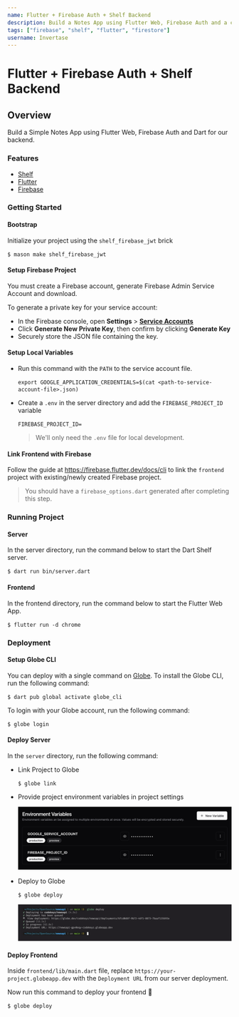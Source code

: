 ```yaml
---
name: Flutter + Firebase Auth + Shelf Backend
description: Build a Notes App using Flutter Web, Firebase Auth and a custom backend using Shelf.
tags: ["firebase", "shelf", "flutter", "firestore"]
username: Invertase
---
```


# Flutter + Firebase Auth + Shelf Backend

## Overview

Build a Simple Notes App using Flutter Web, Firebase Auth and Dart for our backend.

### Features

- [Shelf](https://pub.dev/packages/shelf)
- [Flutter](https://flutter.dev)
- [Firebase](https://firebase.google.com/)

### Getting Started

#### Bootstrap

Initialize your project using the `shelf_firebase_jwt` brick

```shell
$ mason make shelf_firebase_jwt
```

#### Setup Firebase Project

You must create a Firebase account, generate Firebase Admin Service Account and download.

To generate a private key for your service account:

- In the Firebase console, open **Settings** > **[Service Accounts](https://console.firebase.google.com/project/_/settings/serviceaccounts/adminsdk)**
- Click **Generate New Private Key**, then confirm by clicking **Generate Key**
- Securely store the JSON file containing the key.

#### Setup Local Variables

- Run this command with the `PATH` to the service account file.

  ```shell
  export GOOGLE_APPLICATION_CREDENTIALS=$(cat <path-to-service-account-file>.json)
  ```

- Create a `.env` in the server directory and add the `FIREBASE_PROJECT_ID` variable

  ```.env
  FIREBASE_PROJECT_ID=
  ```

  > We'll only need the `.env` file for local development.

#### Link Frontend with Firebase

Follow the guide at https://firebase.flutter.dev/docs/cli to link the `frontend` project with existing/newly created Firebase project.

> You should have a `firebase_options.dart` generated after completing this step.

### Running Project

#### Server

In the server directory, run the command below to start the Dart Shelf server.

```shell
$ dart run bin/server.dart
```

#### Frontend

In the frontend directory, run the command below to start the Flutter Web App.

```shell
$ flutter run -d chrome
```

### Deployment

#### Setup Globe CLI

You can deploy with a single command on [Globe](https://docs.globe.dev/). To install the Globe CLI, run the following command:

```shell
$ dart pub global activate globe_cli
```

To login with your Globe account, run the following command:

```shell
$ globe login
```

#### Deploy Server

In the `server` directory, run the following command:

- Link Project to Globe

  ```shell
  $ globe link
  ```

- Provide project environment variables in project settings

  ![Cat](./resources/env-vars.png)

- Deploy to Globe

  ```shell
  $ globe deploy
  ```

  ![Cat](./resources/deployed.png)

#### Deploy Frontend

Inside `frontend/lib/main.dart` file, replace `https://your-project.globeapp.dev` with the `Deployment URL` from our server deployment.

Now run this command to deploy your frontend 🚀

```shell
$ globe deploy
```
